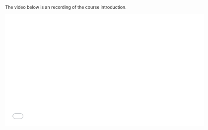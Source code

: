 The video below is an recording of the course introduction.

<iframe width="640" height="360" src="//www.youtube.com/embed/Tzr0DkidVq0" frameborder="0" allowfullscreen></iframe>
